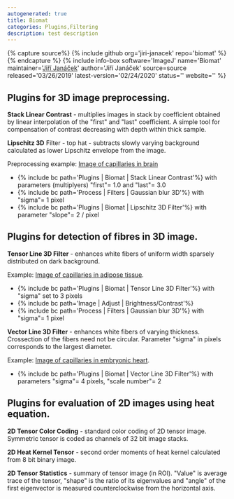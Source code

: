 ```yaml
---
autogenerated: true
title: Biomat
categories: Plugins,Filtering
description: test description
---
```



{% capture source%}
{% include github org='jiri-janacek' repo='biomat' %}
{% endcapture %}
{% include info-box software='ImageJ' name='Biomat' maintainer='[Jiří Janáček](mailto:jiri.janacek_at_fgu.cas.cz)' author='Jiří Janáček' source=source released='03/26/2019' latest-version='02/24/2020' status='' website='' %}

Plugins for 3D image preprocessing.
-----------------------------------

**Stack Linear Contrast** - multiplies images in stack by coefficient obtained by linear interpolation of the "first" and "last" coefficient. A simple tool for compensation of contrast decreasing with depth within thick sample.

**Lipschitz 3D** Filter - top hat - subtracts slowly varying background calculated as lower Lipschitz envelope from the image.

Preprocessing example: [Image of capillaries in brain](/media/Capillaries_brain.zip)

-   {% include bc path='Plugins | Biomat | Stack Linear Contrast'%} with parameters (multiplyers) "first"= 1.0 and "last"= 3.0
-   {% include bc path='Process | Filters | Gaussian blur 3D'%} with "sigma"= 1 pixel
-   {% include bc path='Plugins | Biomat | Lipschitz 3D Filter'%} with parameter "slope"= 2 / pixel

Plugins for detection of fibres in 3D image.
--------------------------------------------

**Tensor Line 3D Filter** - enhances white fibers of uniform width sparsely distributed on dark background.

Example: [Image of capillaries in adipose tissue](/media/Capillaries_adipose.zip).

-   {% include bc path='Plugins | Biomat | Tensor Line 3D Filter'%} with "sigma" set to 3 pixels
-   {% include bc path='Image | Adjust | Brightness/Contrast'%}
-   {% include bc path='Process | Filters | Gaussian blur 3D'%} with "sigma"= 1 pixel

**Vector Line 3D Filter** - enhances white fibers of varying thickness. Crossection of the fibers need not be circular. Parameter "sigma" in pixels corresponds to the largest diameter.

Example: [Image of capillaries in embryonic heart](/media/Capillaries_heart.zip).

-   {% include bc path='Plugins | Biomat | Vector Line 3D Filter'%} with parameters "sigma"= 4 pixels, "scale number"= 2

Plugins for evaluation of 2D images using heat equation.
--------------------------------------------------------

**2D Tensor Color Coding** - standard color coding of 2D tensor image. Symmetric tensor is coded as channels of 32 bit image stacks.

**2D Heat Kernel Tensor** - second order moments of heat kernel calculated from 8 bit binary image.

**2D Tensor Statistics** - summary of tensor image (in ROI). "Value" is average trace of the tensor, "shape" is the ratio of its eigenvalues and "angle" of the first eigenvector is measured counterclockwise from the horizontal axis.

 

